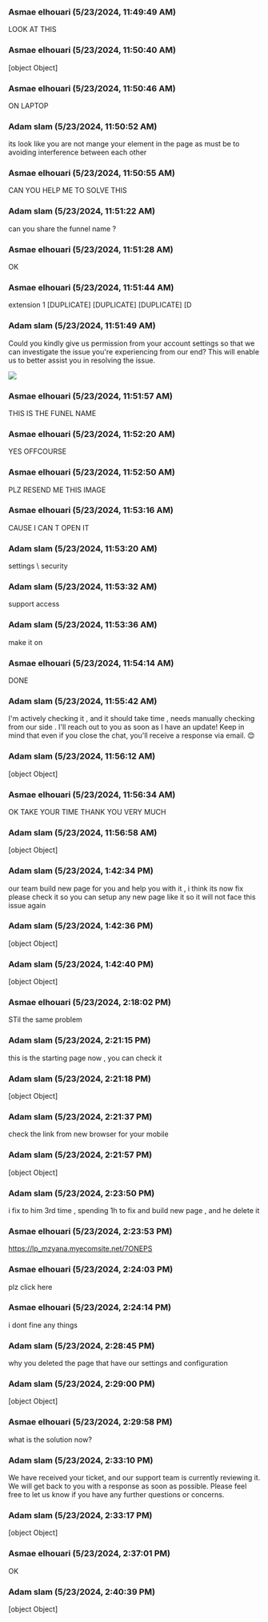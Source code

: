 ### Asmae elhouari (5/23/2024, 11:49:49 AM)

LOOK AT THIS

### Asmae elhouari (5/23/2024, 11:50:40 AM)

[object Object]

### Asmae elhouari (5/23/2024, 11:50:46 AM)

ON LAPTOP

### Adam slam (5/23/2024, 11:50:52 AM)

its look like you are not mange your element in the page as must be to avoiding interference between each other

### Asmae elhouari (5/23/2024, 11:50:55 AM)

CAN YOU HELP ME TO SOLVE THIS

### Adam slam (5/23/2024, 11:51:22 AM)

can you share the funnel name ?

### Asmae elhouari (5/23/2024, 11:51:28 AM)

OK

### Asmae elhouari (5/23/2024, 11:51:44 AM)

extension 1 [DUPLICATE] [DUPLICATE] [DUPLICATE] [D

### Adam slam (5/23/2024, 11:51:49 AM)

Could you kindly give us permission from your account settings so that we can investigate the issue you're experiencing from our end? This will enable us to better assist you in resolving the issue.


![](https://storage.crisp.chat/users/upload/operator/77cc42314787b400/d35cced9-c1a9-49e7-9b4b-827547_1r8fjjc.png)

### Asmae elhouari (5/23/2024, 11:51:57 AM)

THIS IS THE FUNEL NAME

### Asmae elhouari (5/23/2024, 11:52:20 AM)

YES OFFCOURSE

### Asmae elhouari (5/23/2024, 11:52:50 AM)

PLZ RESEND ME THIS IMAGE

### Asmae elhouari (5/23/2024, 11:53:16 AM)

CAUSE I CAN T OPEN IT

### Adam slam (5/23/2024, 11:53:20 AM)

settings \ security

### Adam slam (5/23/2024, 11:53:32 AM)

support access

### Adam slam (5/23/2024, 11:53:36 AM)

make it on

### Asmae elhouari (5/23/2024, 11:54:14 AM)

DONE

### Adam slam (5/23/2024, 11:55:42 AM)

I'm actively checking it , and it should take time , needs manually checking from our side . I'll reach out to you as soon as I have an update! Keep in mind that even if you close the chat, you'll receive a response via email. 😊

### Adam slam (5/23/2024, 11:56:12 AM)

[object Object]

### Asmae elhouari (5/23/2024, 11:56:34 AM)

OK TAKE YOUR TIME THANK YOU VERY MUCH

### Adam slam (5/23/2024, 11:56:58 AM)

[object Object]

### Adam slam (5/23/2024, 1:42:34 PM)

our team build new page for you and help you with it , i think its now fix please check it so you can setup any new page like it so it will not face this issue again

### Adam slam (5/23/2024, 1:42:36 PM)

[object Object]

### Adam slam (5/23/2024, 1:42:40 PM)

[object Object]

### Asmae elhouari (5/23/2024, 2:18:02 PM)

STil the same problem

### Adam slam (5/23/2024, 2:21:15 PM)

this is the starting page now , you can check it

### Adam slam (5/23/2024, 2:21:18 PM)

[object Object]

### Adam slam (5/23/2024, 2:21:37 PM)

check the link from new browser for your mobile

### Adam slam (5/23/2024, 2:21:57 PM)

[object Object]

### Adam slam (5/23/2024, 2:23:50 PM)

i fix to him 3rd time , spending 1h to fix and build new page , and he delete it

### Asmae elhouari (5/23/2024, 2:23:53 PM)

https://lp_mzyana.myecomsite.net/7ONEPS

### Asmae elhouari (5/23/2024, 2:24:03 PM)

plz click here

### Asmae elhouari (5/23/2024, 2:24:14 PM)

i dont fine any things

### Adam slam (5/23/2024, 2:28:45 PM)

why you deleted the page that have our settings and configuration

### Adam slam (5/23/2024, 2:29:00 PM)

[object Object]

### Asmae elhouari (5/23/2024, 2:29:58 PM)

what is the solution now?

### Adam slam (5/23/2024, 2:33:10 PM)

We have received your ticket, and our support team is currently reviewing it. We will get back to you with a response as soon as possible. Please feel free to let us know if you have any further questions or concerns.

### Adam slam (5/23/2024, 2:33:17 PM)

[object Object]

### Asmae elhouari (5/23/2024, 2:37:01 PM)

OK

### Adam slam (5/23/2024, 2:40:39 PM)

[object Object]
